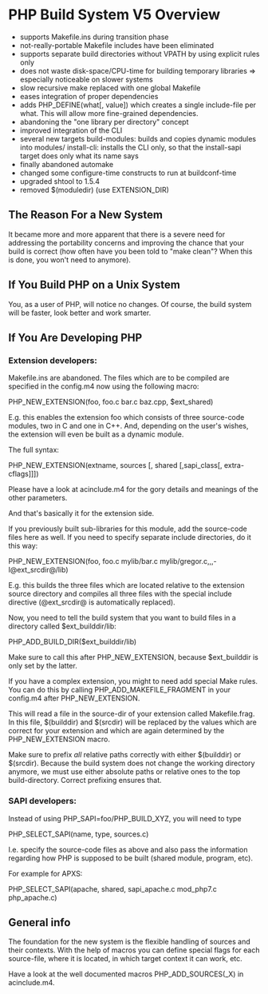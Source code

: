# PHP Build System V5 Overview

- supports Makefile.ins during transition phase
- not-really-portable Makefile includes have been eliminated
- supports separate build directories without VPATH by using
  explicit rules only
- does not waste disk-space/CPU-time for building temporary libraries
  => especially noticeable on slower systems
- slow recursive make replaced with one global Makefile
- eases integration of proper dependencies
- adds PHP_DEFINE(what[, value]) which creates a single include-file
  per what.  This will allow more fine-grained dependencies.
- abandoning the "one library per directory" concept
- improved integration of the CLI
- several new targets
  build-modules: builds and copies dynamic modules into modules/
  install-cli: installs the CLI only, so that the install-sapi
               target does only what its name says
- finally abandoned automake
- changed some configure-time constructs to run at buildconf-time
- upgraded shtool to 1.5.4
- removed $(moduledir) (use EXTENSION_DIR)

## The Reason For a New System

It became more and more apparent that there is a severe need
for addressing the portability concerns and improving the chance
that your build is correct (how often have you been told to
"make clean"? When this is done, you won't need to anymore).

## If You Build PHP on a Unix System

You, as a user of PHP, will notice no changes.  Of course, the build
system will be faster, look better and work smarter.

## If You Are Developing PHP

### Extension developers:

Makefile.ins are abandoned.  The files which are to be compiled
are specified in the config.m4 now using the following macro:

PHP_NEW_EXTENSION(foo, foo.c bar.c baz.cpp, $ext_shared)

E.g. this enables the extension foo which consists of three source-code
modules, two in C and one in C++.  And, depending on the user's wishes,
the extension will even be built as a dynamic module.

The full syntax:

PHP_NEW_EXTENSION(extname, sources [, shared [,sapi_class[, extra-cflags]]])

Please have a look at acinclude.m4 for the gory details and meanings
of the other parameters.

And that's basically it for the extension side.

If you previously built sub-libraries for this module, add
the source-code files here as well.  If you need to specify
separate include directories, do it this way:

PHP_NEW_EXTENSION(foo, foo.c mylib/bar.c mylib/gregor.c,,,-I@ext_srcdir@/lib)

E.g. this builds the three files which are located relative to the
extension source directory and compiles all three files with the
special include directive (@ext_srcdir@ is automatically replaced).

Now, you need to tell the build system that you want to build files
in a directory called $ext_builddir/lib:

PHP_ADD_BUILD_DIR($ext_builddir/lib)

Make sure to call this after PHP_NEW_EXTENSION, because $ext_builddir
is only set by the latter.

If you have a complex extension, you might to need add special
Make rules.  You can do this by calling PHP_ADD_MAKEFILE_FRAGMENT
in your config.m4 after PHP_NEW_EXTENSION.

This will read a file in the source-dir of your extension called
Makefile.frag.  In this file, $(builddir) and $(srcdir) will be
replaced by the values which are correct for your extension
and which are again determined by the PHP_NEW_EXTENSION macro.

Make sure to prefix *all* relative paths correctly with either
$(builddir) or $(srcdir).  Because the build system does not
change the working directory anymore, we must use either
absolute paths or relative ones to the top build-directory.
Correct prefixing ensures that.

### SAPI developers:

Instead of using PHP_SAPI=foo/PHP_BUILD_XYZ, you will need to type

PHP_SELECT_SAPI(name, type, sources.c)

I.e. specify the source-code files as above and also pass the
information regarding how PHP is supposed to be built (shared
module, program, etc).

For example for APXS:

PHP_SELECT_SAPI(apache, shared, sapi_apache.c mod_php7.c php_apache.c)

## General info

The foundation for the new system is the flexible handling of
sources and their contexts.  With the help of macros you
can define special flags for each source-file, where it is
located, in which target context it can work, etc.

Have a look at the well documented macros
PHP_ADD_SOURCES(_X) in acinclude.m4.
